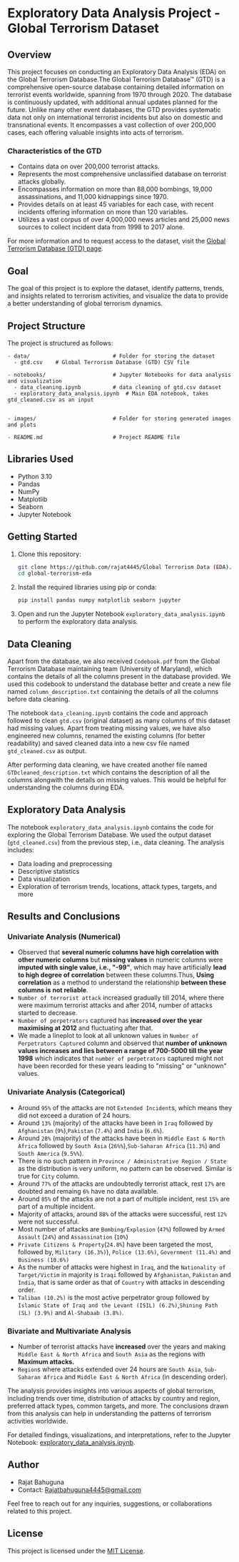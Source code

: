 # Exploratory Data Analysis Project - Global Terrorism Dataset

## Overview

This project focuses on conducting an Exploratory Data Analysis (EDA) on the Global Terrorism Database.The Global Terrorism Database™ (GTD) is a comprehensive open-source database containing detailed information on terrorist events worldwide, spanning from 1970 through 2020. The database is continuously updated, with additional annual updates planned for the future. Unlike many other event databases, the GTD provides systematic data not only on international terrorist incidents but also on domestic and transnational events. It encompasses a vast collection of over 200,000 cases, each offering valuable insights into acts of terrorism.

### Characteristics of the GTD

- Contains data on over 200,000 terrorist attacks.
- Represents the most comprehensive unclassified database on terrorist attacks globally.
- Encompasses information on more than 88,000 bombings, 19,000 assassinations, and 11,000 kidnappings since 1970.
- Provides details on at least 45 variables for each case, with recent incidents offering information on more than 120 variables.
- Utilizes a vast corpus of over 4,000,000 news articles and 25,000 news sources to collect incident data from 1998 to 2017 alone.

For more information and to request access to the dataset, visit the [Global Terrorism Database (GTD) page](https://www.start.umd.edu/gtd/about/).

## Goal

The goal of this project is to explore the dataset, identify patterns, trends, and insights related to terrorism activities, and visualize the data to provide a better understanding of global terrorism dynamics.

## Project Structure

The project is structured as follows:

```
- data/                          # Folder for storing the dataset
  - gtd.csv    # Global Terrorism Database (GTD) CSV file
  
- notebooks/                     # Jupyter Notebooks for data analysis and visualization
  - data_cleaning.ipynb          # data cleaning of gtd.csv dataset
  - exploratory_data_analysis.ipynb  # Main EDA notebook, takes gtd_cleaned.csv as an input
  
  
- images/                        # Folder for storing generated images and plots
  
- README.md                      # Project README file
```

## Libraries Used

- Python 3.10
- Pandas
- NumPy
- Matplotlib
- Seaborn
- Jupyter Notebook

## Getting Started

1. Clone this repository:

   ```bash
   git clone https://github.com/rajat4445/Global Terrorism Data (EDA).git
   cd global-terrorism-eda
   ```

2. Install the required libraries using pip or conda:

   ```bash
   pip install pandas numpy matplotlib seaborn jupyter
   ```

3. Open and run the Jupyter Notebook `exploratory_data_analysis.ipynb` to perform the exploratory data analysis.

## Data Cleaning

Apart from the database, we also received `Codebook.pdf` from the Global Terrorism Database maintaining team (University of Maryland), which contains the details of all the columns present in the database provided. We used this codebook to understand the database better and create a new file named `column_description.txt` containing the details of all the columns before data cleaning.

The notebook `data_cleaning.ipynb` contains the code and approach followed to clean `gtd.csv` (original dataset) as many columns of this dataset had missing values. Apart from treating missing values, we have also engineered new columns, renamed the existing columns (for better readability) and saved cleaned data into a new csv file named `gtd_cleaned.csv` as output. 

After performing data cleaning, we have created another file named `GTDcleaned_description.txt` which contains the description of all the columns alongwith the details on missing values. This would be helpful for understanding the columns during EDA.

## Exploratory Data Analysis

The notebook `exploratory_data_analysis.ipynb` contains the code for exploring the Global Terrorism Database. We used the output dataset (`gtd_cleaned.csv`) from the previous step, i.e., data cleaning.  The analysis includes:

- Data loading and preprocessing
- Descriptive statistics
- Data visualization
- Exploration of terrorism trends, locations, attack types, targets, and more

## Results and Conclusions

### Univariate Analysis (Numerical)

- Observed that **several numeric columns have high correlation with other numeric columns** but **missing values** in numeric columns were **imputed with single value, i.e., "-99"**, which may have artificially **lead to high degree of correlation** between these columns.Thus, **Using correlation** as a method to understand the relationship **between these columns is not reliable**.
- `Number of terrorist attack` increased gradually till 2014, where there were maximum terrorist attacks and after 2014, number of attacks started to decrease.
- `Number of perpetrators` captured has **increased over the year maximising at 2012** and fluctuating after that.
- We made a lineplot to look at all unknown values in `Number of Perpetrators Captured` column and observed that **number of unknown values increases and lies between a range of 700-5000 till the year 1998** which indicates that `number of perpetrators` captured might not have been recorded for these years leading to "missing" or "unknown" values.

### Univariate Analysis (Categorical)

- Around `95%` of the attacks are not `Extended Incident`s, which means they did not exceed a duration of 24 hours.
- Around `13%` (majority) of the attacks have been in `Iraq` followed by `Afghanistan` (`9%`),`Pakistan` (`7.4%`) and `India` (`6.6%`).
- Around `28%` (majority) of the attacks have been in `Middle East & North Africa` followed by `South Asia` (`26%%`),`Sub-Saharan Africa` (`11.3%`) and `South America` (`9.5%%`).
- There is no such pattern in `Province / Administrative Region / State` as the distribution is very uniform, no pattern can be observed. Similar is true for `City` column.
- Around `77%` of the attacks are undoubtedly terrorist attack, rest `17%` are doubted and remaing `6%` have no data available.
- Around `85%` of the attacks are not a part of multiple incident, rest `15%` are part of a multiple incident.
- Majority of attacks, around `88%` of the attacks were successful, rest `12%` were not successful.
- Most number of attacks are `Bombing/Explosion` (`47%`) followed by `Armed Assault` (`24%`) and `Assassination` (`10%`)
- `Private Citizens & Property`(`24.8%`) have been targeted the most, followed by, `Military (16.3%)`), `Police (13.6%)`, `Government (11.4%)` and `Business (10.6%)`
- As the number of attacks were highest in `Iraq`, and the `Nationality of Target/Victim` in majority is `Iraqi` followed by `Afghanistan`, `Pakistan` and `India`, that is same order as that of `Country` with attacks in descending order.
- `Taliban (10.2%)` is the most active perpetrator group followed by `Islamic State of Iraq and the Levant (ISIL) (6.2%)`,`Shining Path (SL) (3.9%)` and `Al-Shabaab (3.8%)`.

### Bivariate and Multivariate Analysis

- Number of terrorist attacks have **increased** over the years and making `Middle East & North Africa` and `South Asia` as the regions with **Maximum attacks.**
- `Region`s where attacks extended over 24 hours are `South Asia`, `Sub-Saharan Africa` and `Middle East & North Africa` (in descending order).

  

The analysis provides insights into various aspects of global terrorism, including trends over time, distribution of attacks by country and region, preferred attack types, common targets, and more. The conclusions drawn from this analysis can help in understanding the patterns of terrorism activities worldwide.

For detailed findings, visualizations, and interpretations, refer to the Jupyter Notebook: [exploratory_data_analysis.ipynb](notebooks/exploratory_data_analysis.ipynb).

## Author

- Rajat Bahuguna
- Contact: Rajatbahuguna4445@gmail.com

Feel free to reach out for any inquiries, suggestions, or collaborations related to this project.

## License

This project is licensed under the [MIT License](LICENSE).
